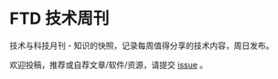 # FTD 技术周刊
技术与科技月刊 - 知识的快照，记录每周值得分享的技术内容，周日发布。

欢迎投稿，推荐或自荐文章/软件/资源，请提交 [issue](https://github.com/cg0101/weekly/issues) 。
